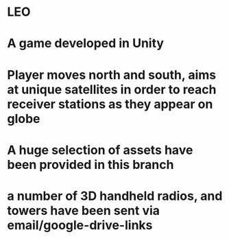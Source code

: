 # LEO
# A game developed in Unity
# Player moves north and south, aims at unique satellites in order to reach receiver stations as they appear on globe
# A huge selection of assets have been provided in this branch
# a number of 3D handheld radios, and towers have been sent via email/google-drive-links
